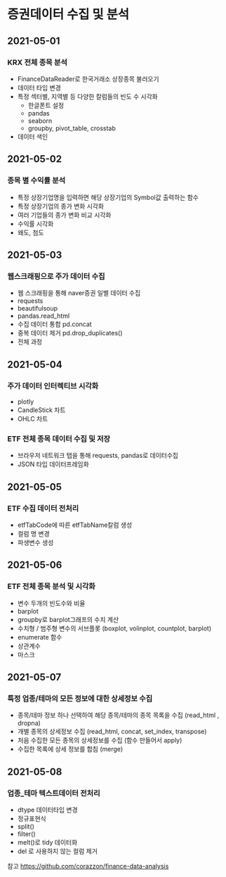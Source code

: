 # 증권데이터 수집 및 분석
## 2021-05-01
### KRX 전체 종목 분석 ###
- FinanceDataReader로 한국거래소 상장종목 불러오기
- 데이터 타입 변경 
- 특정 섹터별, 지역별 등 다양한 칼럼들의 빈도 수 시각화
  - 한글폰트 설정
  - pandas
  - seaborn
  - groupby, pivot_table, crosstab
 - 데이터 색인

## 2021-05-02
### 종목 별 수익률 분석 ###
- 특정 상장기업명을 입력하면 해당 상장기업의 Symbol값 출력하는 함수
- 특정 상장기업의 종가 변화 시각화
- 여러 기업들의 종가 변화 비교 시각화
- 수익률 시각화
- 왜도, 첨도


## 2021-05-03
### 웹스크래핑으로 주가 데이터 수집 ###
- 웹 스크래핑을 통해 naver증권 일별 데이터 수집
- requests
- beautifulsoup
- pandas.read_html
- 수집 데이터 통합 pd.concat
- 중복 데이터 제거 pd.drop_duplicates()
- 전체 과정 

## 2021-05-04 ##
### 주가 데이터 인터렉티브 시각화 ###
- plotly 
- CandleStick 차트
- OHLC 차트 
### ETF 전체 종목 데이터 수집 및 저장 ###
- 브라우저 네트워크 탭을 통해 requests, pandas로 데이터수집
- JSON 타입 데이터프레임화


## 2021-05-05 ##
### ETF 수집 데이터 전처리 ###
- etfTabCode에 따른 etfTabName칼럼 생성
- 컬럼 명 변경
- 파생변수 생성

## 2021-05-06 ##
### ETF 전체 종목 분석 및 시각화 ###
- 변수 두개의 빈도수와 비율 
- barplot
- groupby로 barplot그래프의 수치 계산
- 수치형 / 범주형 변수의 서브플롯 (boxplot, volinplot, countplot, barplot)
- enumerate 함수
- 상관계수
- 마스크

## 2021-05-07 ##
### 특정 업종/테마의 모든 정보에 대한 상세정보 수집 ###
- 종목/테마 정보 하나 선택하여 해당 종목/테마의 종목 목록을 수집 (read_html , dropna)
- 개별 종목의 상세정보 수집 (read_html, concat, set_index, transpose)
- 처음 수집한 모든 종목의 상세정보를 수집 (함수 만들어서 apply)
- 수집한 목록에 상세 정보를 합침 (merge)

## 2021-05-08 ##
### 업종_테마 텍스트데이터 전처리 ###
- dtype 데이터타입 변경
- 정규표현식
- split()
- filter()
- melt()로 tidy 데이터화
- del 로 사용하지 않는 컬럼 제거


참고 https://github.com/corazzon/finance-data-analysis
